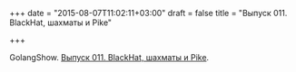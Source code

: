 +++
date = "2015-08-07T11:02:11+03:00"
draft = false
title = "Выпуск 011. BlackHat, шахматы и Pike"

+++

<p>GolangShow.&nbsp;<a href="http://golangshow.com/episode/2015/08-06-011/">Выпуск 011. BlackHat, шахматы и Pike</a>.</p>

